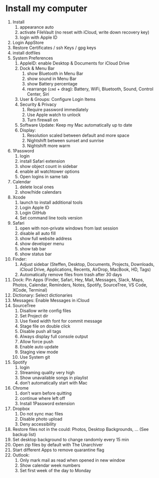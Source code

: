 # Install my computer

1. Install
    1. appearance auto
    1. activate FileVault (no reset with iCloud, write down recovery key)
    1. login with Apple ID
2. Login AppStore
3. Restore Certificates / ssh Keys / gpg keys
4. install dotfiles
5. System Preferences
    1. AppleID: enable Desktop & Documents for iCloud Drive
    1. Dock & Menu Bar
        1. show Bluetooth in Menu Bar
        1. show sound in Menu Bar
        1. show Battery percentage
        1. rearrange (`cmd` + drag): Battery, WiFi, Bluetooth, Sound, Control Center, Siri
    1. User & Groups: Configure Login Items
    1. Security & Privacy
        1. Require password immediately
        1. Use Apple watch to unlock
        1. Turn firewall on
    1. Software Update: Keep my Mac automatically up to date
    1. Display:
        1. Resolution scaled between default and more space
        1. Nightshift between sunset and sunrise
        1. Nightshift more warm
6. 1Password
    1. login
    1. install Safari extension
    1. show object count in sidebar
    1. enable all watchtower options
    1. Open logins in same tab
7. Calendar
    1. delete local ones
    1. show/hide calendars
8. Xcode 
    1. launch to install additional tools
    1. Login Apple ID
    1. Login GitHub
    1. Set command line tools version
9. Safari
    1. open with non-private windows from last session
    1. disable all auto fill
    1. show full website address
    1. show developer menu
    1. show tab bar
    1. show status bar
10. Finder: 
    1. Adjust sidebar (Steffen, Desktop, Documents, Projects, Downloads, iCloud Drive, Applications, Recents, AirDrop, MacBook, HD, Tags)
    1. Automatically remove files from trash after 30 days
11. Dock: Pin Apps (Finder, Safari, Hey, Mail, Messages, Slack, Maps, Photos, Calendar, Reminders, Notes, Spotify, SourceTree, VS Code, XCode, Terminal)
12. Dictionary: Select dictionaries
13. Messages: Enable Messages in iCloud
14. SourceTree
    1. Disallow write config files
    2. Set Project dir
    3. Use fixed width font for commit message
    4. Stage file on double click
    5. Disable push all tags
    6. Always display full console output
    7. Allow force push
    8. Enable auto update
    9. Staging view mode
    10. Use System git
16. Spotify
    1. login
    1. Streaming quality very high
    1. Show unavailable songs in playlist
    1. don’t automatically start with Mac
17. Chrome
    1. don’t warn before quitting
    1. continue where left off
    1. Install 1Password extension
18. Dropbox
    1. Do not sync mac files
    2. Disable photo upload
    3. Deny accessibility
19. Restore files not in the could: Photos, Desktop Backgrounds, ... (See backup list)
20. Set desktop background to change randomly every 15 min
21. Open zip files by default with The Unarchiver
22. Start different Apps to remove quarantine flag 
23. Outlook:
    1. Only mark mail as read when opened in new window
    2. Show calendar week numbers
    3. Set first week of the day to Monday
